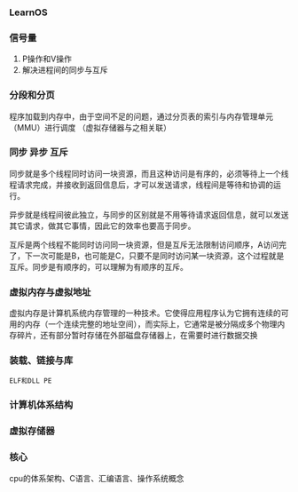 ### LearnOS

### 信号量
 1. P操作和V操作
 2. 解决进程间的同步与互斥
 

### 分段和分页
 程序加载到内存中，由于空间不足的问题，通过分页表的索引与内存管理单元（MMU）进行调度
  （虚拟存储器与之相关联）

### 同步 异步 互斥

同步就是多个线程同时访问一块资源，而且这种访问是有序的，必须等待上一个线程请求完成，并接收到返回信息后，才可以发送请求，线程间是等待和协调的运行。  

异步就是线程间彼此独立，与同步的区别就是不用等待请求返回信息，就可以发送其它请求，做其它事情，因此它的效率也要高于同步。  

互斥是两个线程不能同时访问同一块资源，但是互斥无法限制访问顺序，A访问完了，下一次可能是B，也可能是C，只要不是同时访问某一块资源，这个过程就是互斥。同步是有顺序的，可以理解为有顺序的互斥。

### 虚拟内存与虚拟地址

  虚拟内存是计算机系统内存管理的一种技术。它使得应用程序认为它拥有连续的可用的内存（一个连续完整的地址空间），而实际上，它通常是被分隔成多个物理内存碎片，还有部分暂时存储在外部磁盘存储器上，在需要时进行数据交换

 
### 装载、链接与库

    ELF和DLL PE
    
### 计算机体系结构

### 虚拟存储器

### 核心
  cpu的体系架构、C语言、汇编语言、操作系统概念
    
    
